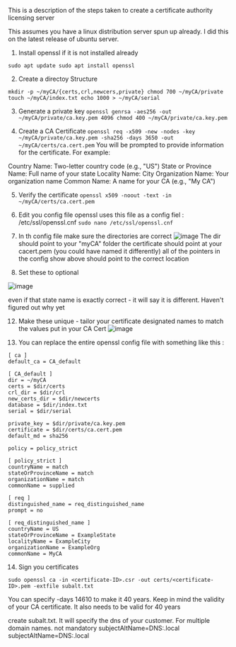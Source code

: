 This is a description of the steps taken to create a certificate authority licensing server

This assumes you have a linux distribution server spun up already.
I did this on the latest release of ubuntu server.

1. Install openssl if it is not installed already

`sudo apt update
sudo apt install openssl`

2. Create a directoy Structure

  `mkdir -p ~/myCA/{certs,crl,newcers,private}
  chmod 700 ~/myCA/private
  touch ~/myCA/index.txt
  echo 1000 > ~/myCA/serial`

3. Generate a private key
`openssl genrsa -aes256 -out ~/myCA/private/ca.key.pem 4096
chmod 400 ~/myCA/private/ca.key.pem`

4. Create a CA Certificate
`openssl req -x509 -new -nodes -key ~/myCA/private/ca.key.pem -sha256 -days 3650 -out ~/myCA/certs/ca.cert.pem`
You will be prompted to provide information for the certificate. For example:

Country Name: Two-letter country code (e.g., "US")
State or Province Name: Full name of your state
Locality Name: City
Organization Name: Your organization name
Common Name: A name for your CA (e.g., "My CA")

5. Verify the certificate
`openssl x509 -noout -text -in ~/myCA/certs/ca.cert.pem`

6. Edit you config file
openssl uses this file as a config fiel : /etc/ssl/openssl.cnf
`sudo nano /etc/ssl/openssl.cnf`

8. In th config file make sure the directories are correct
![image](https://github.com/user-attachments/assets/c4e3747b-d812-4f17-a5cc-01ce210e7eed)
The dir should point to your "myCA" folder
the certificate should point at your cacert.pem (you could have named it differently)
all of the pointers in the config show above should point to the correct location

9. Set these to optional

![image](https://github.com/user-attachments/assets/e0053d51-9268-454d-8ae3-1fd0673b35f8)

even if that state name is exactly correct - it will say it is different. Haven't figured out why yet

12.  Make these unique - tailor your certificate designated names to match the values put in your CA Cert
![image](https://github.com/user-attachments/assets/41afac26-f0b8-4ee9-aed4-54091f58e9ad)

13.  You can replace the entire openssl config file with something like this :

```
[ ca ]
default_ca = CA_default

[ CA_default ]
dir = ~/myCA
certs = $dir/certs
crl_dir = $dir/crl
new_certs_dir = $dir/newcerts
database = $dir/index.txt
serial = $dir/serial

private_key = $dir/private/ca.key.pem
certificate = $dir/certs/ca.cert.pem
default_md = sha256

policy = policy_strict

[ policy_strict ]
countryName = match
stateOrProvinceName = match
organizationName = match
commonName = supplied

[ req ]
distinguished_name = req_distinguished_name
prompt = no

[ req_distinguished_name ]
countryName = US
stateOrProvinceName = ExampleState
localityName = ExampleCity
organizationName = ExampleOrg
commonName = MyCA
```
 14.  Sign you certificates
 
`sudo openssl ca -in <certificate-ID>.csr -out certs/<certificate-ID>.pem -extfile subalt.txt`

You can specify -days 14610 to make it 40 years.
Keep in mind the validity of your CA certificate. It also needs to be valid for 40 years

create subalt.txt. It will specify the dns of your customer. For multiple domain names. not mandatory
subjectAltName=DNS:<customer-name1>.local
subjectAltName=DNS:<customer-name2>.local


